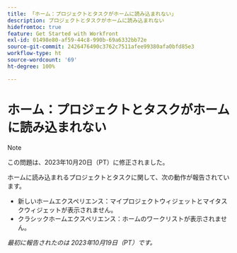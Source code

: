 ```yaml
---
title: 「ホーム：プロジェクトとタスクがホームに読み込まれない」
description: プロジェクトとタスクがホームに読み込まれない
hidefromtoc: true
feature: Get Started with Workfront
exl-id: 01498e80-af59-44c8-990b-69a6332bb72e
source-git-commit: 2426476490c3762c7511afee99380afa0bfd85e3
workflow-type: ht
source-wordcount: '69'
ht-degree: 100%

---
```


# ホーム：プロジェクトとタスクがホームに読み込まれない

>[!NOTE]
>
>この問題は、2023年10月20日（PT）に修正されました。

ホームに読み込まれるプロジェクトとタスクに関して、次の動作が報告されています。

* 新しいホームエクスペリエンス：マイプロジェクトウィジェットとマイタスクウィジェットが表示されません。
* クラシックホームエクスペリエンス：ホームのワークリストが表示されません。

_最初に報告されたのは 2023年10月19日（PT）です。_
